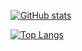 [![GitHub stats](https://github-readme-stats.vercel.app/api?username=kmusicsports&theme=vue-dark&show_icons=true)](https://github.com/kmusicsports/github-readme-stats)

[![Top Langs](https://github-readme-stats.vercel.app/api/top-langs/?username=kmusicsports&theme=vue-dark&show_icons=true&layout=compact)](https://github.com/kmusicsports/github-readme-stats)

<!--
### Hi there 👋
Here are some ideas to get you started:

- 🔭 I’m currently working on ...
- 🌱 I’m currently learning ...
- 📫 How to reach me: ...
-->
